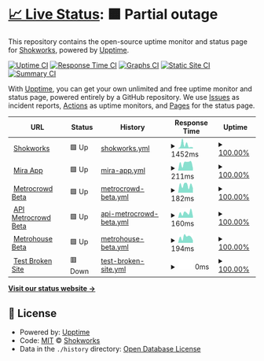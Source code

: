 # [📈 Live Status](https://shokworks.github.io/upptime): <!--live status--> **🟧 Partial outage**

This repository contains the open-source uptime monitor and status page for [Shokworks](https://shokworks.github.io/upptime), powered by [Upptime](https://github.com/upptime/upptime).

[![Uptime CI](https://github.com/shokworks/upptime/workflows/Uptime%20CI/badge.svg)](https://github.com/shokworks/upptime/actions?query=workflow%3A%22Uptime+CI%22)
[![Response Time CI](https://github.com/shokworks/upptime/workflows/Response%20Time%20CI/badge.svg)](https://github.com/shokworks/upptime/actions?query=workflow%3A%22Response+Time+CI%22)
[![Graphs CI](https://github.com/shokworks/upptime/workflows/Graphs%20CI/badge.svg)](https://github.com/shokworks/upptime/actions?query=workflow%3A%22Graphs+CI%22)
[![Static Site CI](https://github.com/shokworks/upptime/workflows/Static%20Site%20CI/badge.svg)](https://github.com/shokworks/upptime/actions?query=workflow%3A%22Static+Site+CI%22)
[![Summary CI](https://github.com/shokworks/upptime/workflows/Summary%20CI/badge.svg)](https://github.com/shokworks/upptime/actions?query=workflow%3A%22Summary+CI%22)

With [Upptime](https://upptime.js.org), you can get your own unlimited and free uptime monitor and status page, powered entirely by a GitHub repository. We use [Issues](https://github.com/shokworks/upptime/issues) as incident reports, [Actions](https://github.com/shokworks/upptime/actions) as uptime monitors, and [Pages](https://shokworks.github.io/upptime) for the status page.

<!--start: status pages-->
<!-- This summary is generated by Upptime (https://github.com/upptime/upptime) -->
<!-- Do not edit this manually, your changes will be overwritten -->
<!-- prettier-ignore -->
| URL | Status | History | Response Time | Uptime |
| --- | ------ | ------- | ------------- | ------ |
| <img alt="" src="https://favicons.githubusercontent.com/shokworks.io" height="13"> [Shokworks](https://shokworks.io) | 🟩 Up | [shokworks.yml](https://github.com/shokworks/upptime/commits/HEAD/history/shokworks.yml) | <details><summary><img alt="Response time graph" src="./graphs/shokworks/response-time-week.png" height="20"> 1452ms</summary><br><a href="https://shokworks.github.io/upptime/history/shokworks"><img alt="Response time 1044" src="https://img.shields.io/endpoint?url=https%3A%2F%2Fraw.githubusercontent.com%2Fshokworks%2Fupptime%2FHEAD%2Fapi%2Fshokworks%2Fresponse-time.json"></a><br><a href="https://shokworks.github.io/upptime/history/shokworks"><img alt="24-hour response time 481" src="https://img.shields.io/endpoint?url=https%3A%2F%2Fraw.githubusercontent.com%2Fshokworks%2Fupptime%2FHEAD%2Fapi%2Fshokworks%2Fresponse-time-day.json"></a><br><a href="https://shokworks.github.io/upptime/history/shokworks"><img alt="7-day response time 1452" src="https://img.shields.io/endpoint?url=https%3A%2F%2Fraw.githubusercontent.com%2Fshokworks%2Fupptime%2FHEAD%2Fapi%2Fshokworks%2Fresponse-time-week.json"></a><br><a href="https://shokworks.github.io/upptime/history/shokworks"><img alt="30-day response time 1044" src="https://img.shields.io/endpoint?url=https%3A%2F%2Fraw.githubusercontent.com%2Fshokworks%2Fupptime%2FHEAD%2Fapi%2Fshokworks%2Fresponse-time-month.json"></a><br><a href="https://shokworks.github.io/upptime/history/shokworks"><img alt="1-year response time 1044" src="https://img.shields.io/endpoint?url=https%3A%2F%2Fraw.githubusercontent.com%2Fshokworks%2Fupptime%2FHEAD%2Fapi%2Fshokworks%2Fresponse-time-year.json"></a></details> | <details><summary><a href="https://shokworks.github.io/upptime/history/shokworks">100.00%</a></summary><a href="https://shokworks.github.io/upptime/history/shokworks"><img alt="All-time uptime 100.00%" src="https://img.shields.io/endpoint?url=https%3A%2F%2Fraw.githubusercontent.com%2Fshokworks%2Fupptime%2FHEAD%2Fapi%2Fshokworks%2Fuptime.json"></a><br><a href="https://shokworks.github.io/upptime/history/shokworks"><img alt="24-hour uptime 100.00%" src="https://img.shields.io/endpoint?url=https%3A%2F%2Fraw.githubusercontent.com%2Fshokworks%2Fupptime%2FHEAD%2Fapi%2Fshokworks%2Fuptime-day.json"></a><br><a href="https://shokworks.github.io/upptime/history/shokworks"><img alt="7-day uptime 100.00%" src="https://img.shields.io/endpoint?url=https%3A%2F%2Fraw.githubusercontent.com%2Fshokworks%2Fupptime%2FHEAD%2Fapi%2Fshokworks%2Fuptime-week.json"></a><br><a href="https://shokworks.github.io/upptime/history/shokworks"><img alt="30-day uptime 100.00%" src="https://img.shields.io/endpoint?url=https%3A%2F%2Fraw.githubusercontent.com%2Fshokworks%2Fupptime%2FHEAD%2Fapi%2Fshokworks%2Fuptime-month.json"></a><br><a href="https://shokworks.github.io/upptime/history/shokworks"><img alt="1-year uptime 100.00%" src="https://img.shields.io/endpoint?url=https%3A%2F%2Fraw.githubusercontent.com%2Fshokworks%2Fupptime%2FHEAD%2Fapi%2Fshokworks%2Fuptime-year.json"></a></details>
| <img alt="" src="https://favicons.githubusercontent.com/app.miraapp.io" height="13"> [Mira App](https://app.miraapp.io) | 🟩 Up | [mira-app.yml](https://github.com/shokworks/upptime/commits/HEAD/history/mira-app.yml) | <details><summary><img alt="Response time graph" src="./graphs/mira-app/response-time-week.png" height="20"> 211ms</summary><br><a href="https://shokworks.github.io/upptime/history/mira-app"><img alt="Response time 178" src="https://img.shields.io/endpoint?url=https%3A%2F%2Fraw.githubusercontent.com%2Fshokworks%2Fupptime%2FHEAD%2Fapi%2Fmira-app%2Fresponse-time.json"></a><br><a href="https://shokworks.github.io/upptime/history/mira-app"><img alt="24-hour response time 68" src="https://img.shields.io/endpoint?url=https%3A%2F%2Fraw.githubusercontent.com%2Fshokworks%2Fupptime%2FHEAD%2Fapi%2Fmira-app%2Fresponse-time-day.json"></a><br><a href="https://shokworks.github.io/upptime/history/mira-app"><img alt="7-day response time 211" src="https://img.shields.io/endpoint?url=https%3A%2F%2Fraw.githubusercontent.com%2Fshokworks%2Fupptime%2FHEAD%2Fapi%2Fmira-app%2Fresponse-time-week.json"></a><br><a href="https://shokworks.github.io/upptime/history/mira-app"><img alt="30-day response time 178" src="https://img.shields.io/endpoint?url=https%3A%2F%2Fraw.githubusercontent.com%2Fshokworks%2Fupptime%2FHEAD%2Fapi%2Fmira-app%2Fresponse-time-month.json"></a><br><a href="https://shokworks.github.io/upptime/history/mira-app"><img alt="1-year response time 178" src="https://img.shields.io/endpoint?url=https%3A%2F%2Fraw.githubusercontent.com%2Fshokworks%2Fupptime%2FHEAD%2Fapi%2Fmira-app%2Fresponse-time-year.json"></a></details> | <details><summary><a href="https://shokworks.github.io/upptime/history/mira-app">100.00%</a></summary><a href="https://shokworks.github.io/upptime/history/mira-app"><img alt="All-time uptime 100.00%" src="https://img.shields.io/endpoint?url=https%3A%2F%2Fraw.githubusercontent.com%2Fshokworks%2Fupptime%2FHEAD%2Fapi%2Fmira-app%2Fuptime.json"></a><br><a href="https://shokworks.github.io/upptime/history/mira-app"><img alt="24-hour uptime 100.00%" src="https://img.shields.io/endpoint?url=https%3A%2F%2Fraw.githubusercontent.com%2Fshokworks%2Fupptime%2FHEAD%2Fapi%2Fmira-app%2Fuptime-day.json"></a><br><a href="https://shokworks.github.io/upptime/history/mira-app"><img alt="7-day uptime 100.00%" src="https://img.shields.io/endpoint?url=https%3A%2F%2Fraw.githubusercontent.com%2Fshokworks%2Fupptime%2FHEAD%2Fapi%2Fmira-app%2Fuptime-week.json"></a><br><a href="https://shokworks.github.io/upptime/history/mira-app"><img alt="30-day uptime 100.00%" src="https://img.shields.io/endpoint?url=https%3A%2F%2Fraw.githubusercontent.com%2Fshokworks%2Fupptime%2FHEAD%2Fapi%2Fmira-app%2Fuptime-month.json"></a><br><a href="https://shokworks.github.io/upptime/history/mira-app"><img alt="1-year uptime 100.00%" src="https://img.shields.io/endpoint?url=https%3A%2F%2Fraw.githubusercontent.com%2Fshokworks%2Fupptime%2FHEAD%2Fapi%2Fmira-app%2Fuptime-year.json"></a></details>
| <img alt="" src="https://favicons.githubusercontent.com/app-beta.metrocrowd.io" height="13"> [Metrocrowd Beta](https://app-beta.metrocrowd.io) | 🟩 Up | [metrocrowd-beta.yml](https://github.com/shokworks/upptime/commits/HEAD/history/metrocrowd-beta.yml) | <details><summary><img alt="Response time graph" src="./graphs/metrocrowd-beta/response-time-week.png" height="20"> 182ms</summary><br><a href="https://shokworks.github.io/upptime/history/metrocrowd-beta"><img alt="Response time 163" src="https://img.shields.io/endpoint?url=https%3A%2F%2Fraw.githubusercontent.com%2Fshokworks%2Fupptime%2FHEAD%2Fapi%2Fmetrocrowd-beta%2Fresponse-time.json"></a><br><a href="https://shokworks.github.io/upptime/history/metrocrowd-beta"><img alt="24-hour response time 111" src="https://img.shields.io/endpoint?url=https%3A%2F%2Fraw.githubusercontent.com%2Fshokworks%2Fupptime%2FHEAD%2Fapi%2Fmetrocrowd-beta%2Fresponse-time-day.json"></a><br><a href="https://shokworks.github.io/upptime/history/metrocrowd-beta"><img alt="7-day response time 182" src="https://img.shields.io/endpoint?url=https%3A%2F%2Fraw.githubusercontent.com%2Fshokworks%2Fupptime%2FHEAD%2Fapi%2Fmetrocrowd-beta%2Fresponse-time-week.json"></a><br><a href="https://shokworks.github.io/upptime/history/metrocrowd-beta"><img alt="30-day response time 163" src="https://img.shields.io/endpoint?url=https%3A%2F%2Fraw.githubusercontent.com%2Fshokworks%2Fupptime%2FHEAD%2Fapi%2Fmetrocrowd-beta%2Fresponse-time-month.json"></a><br><a href="https://shokworks.github.io/upptime/history/metrocrowd-beta"><img alt="1-year response time 163" src="https://img.shields.io/endpoint?url=https%3A%2F%2Fraw.githubusercontent.com%2Fshokworks%2Fupptime%2FHEAD%2Fapi%2Fmetrocrowd-beta%2Fresponse-time-year.json"></a></details> | <details><summary><a href="https://shokworks.github.io/upptime/history/metrocrowd-beta">100.00%</a></summary><a href="https://shokworks.github.io/upptime/history/metrocrowd-beta"><img alt="All-time uptime 100.00%" src="https://img.shields.io/endpoint?url=https%3A%2F%2Fraw.githubusercontent.com%2Fshokworks%2Fupptime%2FHEAD%2Fapi%2Fmetrocrowd-beta%2Fuptime.json"></a><br><a href="https://shokworks.github.io/upptime/history/metrocrowd-beta"><img alt="24-hour uptime 100.00%" src="https://img.shields.io/endpoint?url=https%3A%2F%2Fraw.githubusercontent.com%2Fshokworks%2Fupptime%2FHEAD%2Fapi%2Fmetrocrowd-beta%2Fuptime-day.json"></a><br><a href="https://shokworks.github.io/upptime/history/metrocrowd-beta"><img alt="7-day uptime 100.00%" src="https://img.shields.io/endpoint?url=https%3A%2F%2Fraw.githubusercontent.com%2Fshokworks%2Fupptime%2FHEAD%2Fapi%2Fmetrocrowd-beta%2Fuptime-week.json"></a><br><a href="https://shokworks.github.io/upptime/history/metrocrowd-beta"><img alt="30-day uptime 100.00%" src="https://img.shields.io/endpoint?url=https%3A%2F%2Fraw.githubusercontent.com%2Fshokworks%2Fupptime%2FHEAD%2Fapi%2Fmetrocrowd-beta%2Fuptime-month.json"></a><br><a href="https://shokworks.github.io/upptime/history/metrocrowd-beta"><img alt="1-year uptime 100.00%" src="https://img.shields.io/endpoint?url=https%3A%2F%2Fraw.githubusercontent.com%2Fshokworks%2Fupptime%2FHEAD%2Fapi%2Fmetrocrowd-beta%2Fuptime-year.json"></a></details>
| <img alt="" src="https://favicons.githubusercontent.com/api-beta.metrocrowd.io" height="13"> [API Metrocrowd Beta](https://api-beta.metrocrowd.io/api/docs/) | 🟩 Up | [api-metrocrowd-beta.yml](https://github.com/shokworks/upptime/commits/HEAD/history/api-metrocrowd-beta.yml) | <details><summary><img alt="Response time graph" src="./graphs/api-metrocrowd-beta/response-time-week.png" height="20"> 160ms</summary><br><a href="https://shokworks.github.io/upptime/history/api-metrocrowd-beta"><img alt="Response time 170" src="https://img.shields.io/endpoint?url=https%3A%2F%2Fraw.githubusercontent.com%2Fshokworks%2Fupptime%2FHEAD%2Fapi%2Fapi-metrocrowd-beta%2Fresponse-time.json"></a><br><a href="https://shokworks.github.io/upptime/history/api-metrocrowd-beta"><img alt="24-hour response time 46" src="https://img.shields.io/endpoint?url=https%3A%2F%2Fraw.githubusercontent.com%2Fshokworks%2Fupptime%2FHEAD%2Fapi%2Fapi-metrocrowd-beta%2Fresponse-time-day.json"></a><br><a href="https://shokworks.github.io/upptime/history/api-metrocrowd-beta"><img alt="7-day response time 160" src="https://img.shields.io/endpoint?url=https%3A%2F%2Fraw.githubusercontent.com%2Fshokworks%2Fupptime%2FHEAD%2Fapi%2Fapi-metrocrowd-beta%2Fresponse-time-week.json"></a><br><a href="https://shokworks.github.io/upptime/history/api-metrocrowd-beta"><img alt="30-day response time 170" src="https://img.shields.io/endpoint?url=https%3A%2F%2Fraw.githubusercontent.com%2Fshokworks%2Fupptime%2FHEAD%2Fapi%2Fapi-metrocrowd-beta%2Fresponse-time-month.json"></a><br><a href="https://shokworks.github.io/upptime/history/api-metrocrowd-beta"><img alt="1-year response time 170" src="https://img.shields.io/endpoint?url=https%3A%2F%2Fraw.githubusercontent.com%2Fshokworks%2Fupptime%2FHEAD%2Fapi%2Fapi-metrocrowd-beta%2Fresponse-time-year.json"></a></details> | <details><summary><a href="https://shokworks.github.io/upptime/history/api-metrocrowd-beta">100.00%</a></summary><a href="https://shokworks.github.io/upptime/history/api-metrocrowd-beta"><img alt="All-time uptime 100.00%" src="https://img.shields.io/endpoint?url=https%3A%2F%2Fraw.githubusercontent.com%2Fshokworks%2Fupptime%2FHEAD%2Fapi%2Fapi-metrocrowd-beta%2Fuptime.json"></a><br><a href="https://shokworks.github.io/upptime/history/api-metrocrowd-beta"><img alt="24-hour uptime 100.00%" src="https://img.shields.io/endpoint?url=https%3A%2F%2Fraw.githubusercontent.com%2Fshokworks%2Fupptime%2FHEAD%2Fapi%2Fapi-metrocrowd-beta%2Fuptime-day.json"></a><br><a href="https://shokworks.github.io/upptime/history/api-metrocrowd-beta"><img alt="7-day uptime 100.00%" src="https://img.shields.io/endpoint?url=https%3A%2F%2Fraw.githubusercontent.com%2Fshokworks%2Fupptime%2FHEAD%2Fapi%2Fapi-metrocrowd-beta%2Fuptime-week.json"></a><br><a href="https://shokworks.github.io/upptime/history/api-metrocrowd-beta"><img alt="30-day uptime 100.00%" src="https://img.shields.io/endpoint?url=https%3A%2F%2Fraw.githubusercontent.com%2Fshokworks%2Fupptime%2FHEAD%2Fapi%2Fapi-metrocrowd-beta%2Fuptime-month.json"></a><br><a href="https://shokworks.github.io/upptime/history/api-metrocrowd-beta"><img alt="1-year uptime 100.00%" src="https://img.shields.io/endpoint?url=https%3A%2F%2Fraw.githubusercontent.com%2Fshokworks%2Fupptime%2FHEAD%2Fapi%2Fapi-metrocrowd-beta%2Fuptime-year.json"></a></details>
| <img alt="" src="https://favicons.githubusercontent.com/app-beta.metrohouse.io" height="13"> [Metrohouse Beta](https://app-beta.metrohouse.io) | 🟩 Up | [metrohouse-beta.yml](https://github.com/shokworks/upptime/commits/HEAD/history/metrohouse-beta.yml) | <details><summary><img alt="Response time graph" src="./graphs/metrohouse-beta/response-time-week.png" height="20"> 194ms</summary><br><a href="https://shokworks.github.io/upptime/history/metrohouse-beta"><img alt="Response time 154" src="https://img.shields.io/endpoint?url=https%3A%2F%2Fraw.githubusercontent.com%2Fshokworks%2Fupptime%2FHEAD%2Fapi%2Fmetrohouse-beta%2Fresponse-time.json"></a><br><a href="https://shokworks.github.io/upptime/history/metrohouse-beta"><img alt="24-hour response time 85" src="https://img.shields.io/endpoint?url=https%3A%2F%2Fraw.githubusercontent.com%2Fshokworks%2Fupptime%2FHEAD%2Fapi%2Fmetrohouse-beta%2Fresponse-time-day.json"></a><br><a href="https://shokworks.github.io/upptime/history/metrohouse-beta"><img alt="7-day response time 194" src="https://img.shields.io/endpoint?url=https%3A%2F%2Fraw.githubusercontent.com%2Fshokworks%2Fupptime%2FHEAD%2Fapi%2Fmetrohouse-beta%2Fresponse-time-week.json"></a><br><a href="https://shokworks.github.io/upptime/history/metrohouse-beta"><img alt="30-day response time 154" src="https://img.shields.io/endpoint?url=https%3A%2F%2Fraw.githubusercontent.com%2Fshokworks%2Fupptime%2FHEAD%2Fapi%2Fmetrohouse-beta%2Fresponse-time-month.json"></a><br><a href="https://shokworks.github.io/upptime/history/metrohouse-beta"><img alt="1-year response time 154" src="https://img.shields.io/endpoint?url=https%3A%2F%2Fraw.githubusercontent.com%2Fshokworks%2Fupptime%2FHEAD%2Fapi%2Fmetrohouse-beta%2Fresponse-time-year.json"></a></details> | <details><summary><a href="https://shokworks.github.io/upptime/history/metrohouse-beta">100.00%</a></summary><a href="https://shokworks.github.io/upptime/history/metrohouse-beta"><img alt="All-time uptime 99.76%" src="https://img.shields.io/endpoint?url=https%3A%2F%2Fraw.githubusercontent.com%2Fshokworks%2Fupptime%2FHEAD%2Fapi%2Fmetrohouse-beta%2Fuptime.json"></a><br><a href="https://shokworks.github.io/upptime/history/metrohouse-beta"><img alt="24-hour uptime 100.00%" src="https://img.shields.io/endpoint?url=https%3A%2F%2Fraw.githubusercontent.com%2Fshokworks%2Fupptime%2FHEAD%2Fapi%2Fmetrohouse-beta%2Fuptime-day.json"></a><br><a href="https://shokworks.github.io/upptime/history/metrohouse-beta"><img alt="7-day uptime 100.00%" src="https://img.shields.io/endpoint?url=https%3A%2F%2Fraw.githubusercontent.com%2Fshokworks%2Fupptime%2FHEAD%2Fapi%2Fmetrohouse-beta%2Fuptime-week.json"></a><br><a href="https://shokworks.github.io/upptime/history/metrohouse-beta"><img alt="30-day uptime 99.76%" src="https://img.shields.io/endpoint?url=https%3A%2F%2Fraw.githubusercontent.com%2Fshokworks%2Fupptime%2FHEAD%2Fapi%2Fmetrohouse-beta%2Fuptime-month.json"></a><br><a href="https://shokworks.github.io/upptime/history/metrohouse-beta"><img alt="1-year uptime 99.76%" src="https://img.shields.io/endpoint?url=https%3A%2F%2Fraw.githubusercontent.com%2Fshokworks%2Fupptime%2FHEAD%2Fapi%2Fmetrohouse-beta%2Fuptime-year.json"></a></details>
| <img alt="" src="https://favicons.githubusercontent.com/thissitedoesnotexist.koj.co" height="13"> [Test Broken Site](https://thissitedoesnotexist.koj.co) | 🟥 Down | [test-broken-site.yml](https://github.com/shokworks/upptime/commits/HEAD/history/test-broken-site.yml) | <details><summary><img alt="Response time graph" src="./graphs/test-broken-site/response-time-week.png" height="20"> 0ms</summary><br><a href="https://shokworks.github.io/upptime/history/test-broken-site"><img alt="Response time 0" src="https://img.shields.io/endpoint?url=https%3A%2F%2Fraw.githubusercontent.com%2Fshokworks%2Fupptime%2FHEAD%2Fapi%2Ftest-broken-site%2Fresponse-time.json"></a><br><a href="https://shokworks.github.io/upptime/history/test-broken-site"><img alt="24-hour response time 0" src="https://img.shields.io/endpoint?url=https%3A%2F%2Fraw.githubusercontent.com%2Fshokworks%2Fupptime%2FHEAD%2Fapi%2Ftest-broken-site%2Fresponse-time-day.json"></a><br><a href="https://shokworks.github.io/upptime/history/test-broken-site"><img alt="7-day response time 0" src="https://img.shields.io/endpoint?url=https%3A%2F%2Fraw.githubusercontent.com%2Fshokworks%2Fupptime%2FHEAD%2Fapi%2Ftest-broken-site%2Fresponse-time-week.json"></a><br><a href="https://shokworks.github.io/upptime/history/test-broken-site"><img alt="30-day response time 0" src="https://img.shields.io/endpoint?url=https%3A%2F%2Fraw.githubusercontent.com%2Fshokworks%2Fupptime%2FHEAD%2Fapi%2Ftest-broken-site%2Fresponse-time-month.json"></a><br><a href="https://shokworks.github.io/upptime/history/test-broken-site"><img alt="1-year response time 0" src="https://img.shields.io/endpoint?url=https%3A%2F%2Fraw.githubusercontent.com%2Fshokworks%2Fupptime%2FHEAD%2Fapi%2Ftest-broken-site%2Fresponse-time-year.json"></a></details> | <details><summary><a href="https://shokworks.github.io/upptime/history/test-broken-site">100.00%</a></summary><a href="https://shokworks.github.io/upptime/history/test-broken-site"><img alt="All-time uptime 100.00%" src="https://img.shields.io/endpoint?url=https%3A%2F%2Fraw.githubusercontent.com%2Fshokworks%2Fupptime%2FHEAD%2Fapi%2Ftest-broken-site%2Fuptime.json"></a><br><a href="https://shokworks.github.io/upptime/history/test-broken-site"><img alt="24-hour uptime 100.00%" src="https://img.shields.io/endpoint?url=https%3A%2F%2Fraw.githubusercontent.com%2Fshokworks%2Fupptime%2FHEAD%2Fapi%2Ftest-broken-site%2Fuptime-day.json"></a><br><a href="https://shokworks.github.io/upptime/history/test-broken-site"><img alt="7-day uptime 100.00%" src="https://img.shields.io/endpoint?url=https%3A%2F%2Fraw.githubusercontent.com%2Fshokworks%2Fupptime%2FHEAD%2Fapi%2Ftest-broken-site%2Fuptime-week.json"></a><br><a href="https://shokworks.github.io/upptime/history/test-broken-site"><img alt="30-day uptime 100.00%" src="https://img.shields.io/endpoint?url=https%3A%2F%2Fraw.githubusercontent.com%2Fshokworks%2Fupptime%2FHEAD%2Fapi%2Ftest-broken-site%2Fuptime-month.json"></a><br><a href="https://shokworks.github.io/upptime/history/test-broken-site"><img alt="1-year uptime 100.00%" src="https://img.shields.io/endpoint?url=https%3A%2F%2Fraw.githubusercontent.com%2Fshokworks%2Fupptime%2FHEAD%2Fapi%2Ftest-broken-site%2Fuptime-year.json"></a></details>

<!--end: status pages-->

[**Visit our status website →**](https://shokworks.github.io/upptime)

## 📄 License

- Powered by: [Upptime](https://github.com/upptime/upptime)
- Code: [MIT](./LICENSE) © [Shokworks](https://shokworks.github.io/upptime)
- Data in the `./history` directory: [Open Database License](https://opendatacommons.org/licenses/odbl/1-0/)
